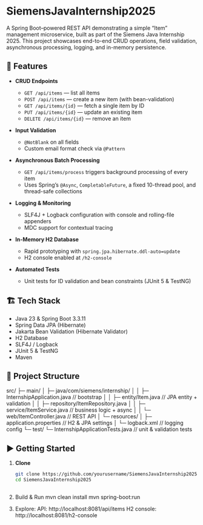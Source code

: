 # SiemensJavaInternship2025

A Spring Boot–powered REST API demonstrating a simple “Item” management microservice, built as part of the Siemens Java Internship 2025. This project showcases end-to-end CRUD operations, field validation, asynchronous processing, logging, and in-memory persistence.

## 🚀 Features

- **CRUD Endpoints**  
  - `GET /api/items` — list all items  
  - `POST /api/items` — create a new item (with bean-validation)  
  - `GET /api/items/{id}` — fetch a single item by ID  
  - `PUT /api/items/{id}` — update an existing item  
  - `DELETE /api/items/{id}` — remove an item  

- **Input Validation**  
  - `@NotBlank` on all fields  
  - Custom email format check via `@Pattern`

- **Asynchronous Batch Processing**  
  - `GET /api/items/process` triggers background processing of every item  
  - Uses Spring’s `@Async`, `CompletableFuture`, a fixed 10-thread pool, and thread-safe collections

- **Logging & Monitoring**  
  - SLF4J + Logback configuration with console and rolling-file appenders  
  - MDC support for contextual tracing

- **In-Memory H2 Database**  
  - Rapid prototyping with `spring.jpa.hibernate.ddl-auto=update`  
  - H2 console enabled at `/h2-console`

- **Automated Tests**  
  - Unit tests for ID validation and bean constraints (JUnit 5 & TestNG)

## 🏗️ Tech Stack

- Java 23 & Spring Boot 3.3.11  
- Spring Data JPA (Hibernate)  
- Jakarta Bean Validation (Hibernate Validator)  
- H2 Database  
- SLF4J / Logback  
- JUnit 5 & TestNG  
- Maven

## 📂 Project Structure
src/
├─ main/
│ ├─ java/com/siemens/internship/
│ │ ├─ InternshipApplication.java // bootstrap
│ │ ├─ entity/Item.java // JPA entity + validation
│ │ ├─ repository/ItemRepository.java
│ │ ├─ service/ItemService.java // business logic + async
│ │ └─ web/ItemController.java // REST API
│ └─ resources/
│ ├─ application.properties // H2 & JPA settings
│ └─ logback.xml // logging config
└─ test/
└─ InternshipApplicationTests.java // unit & validation tests


## ▶️ Getting Started

1. **Clone**  
   ```bash
   git clone https://github.com/yourusername/SiemensJavaInternship2025.git
   cd SiemensJavaInternship2025
     
2. Build & Run
   mvn clean install
   mvn spring-boot:run

3. Explore:
   API: http://localhost:8081/api/items
   H2 console: http://localhost:8081/h2-console
